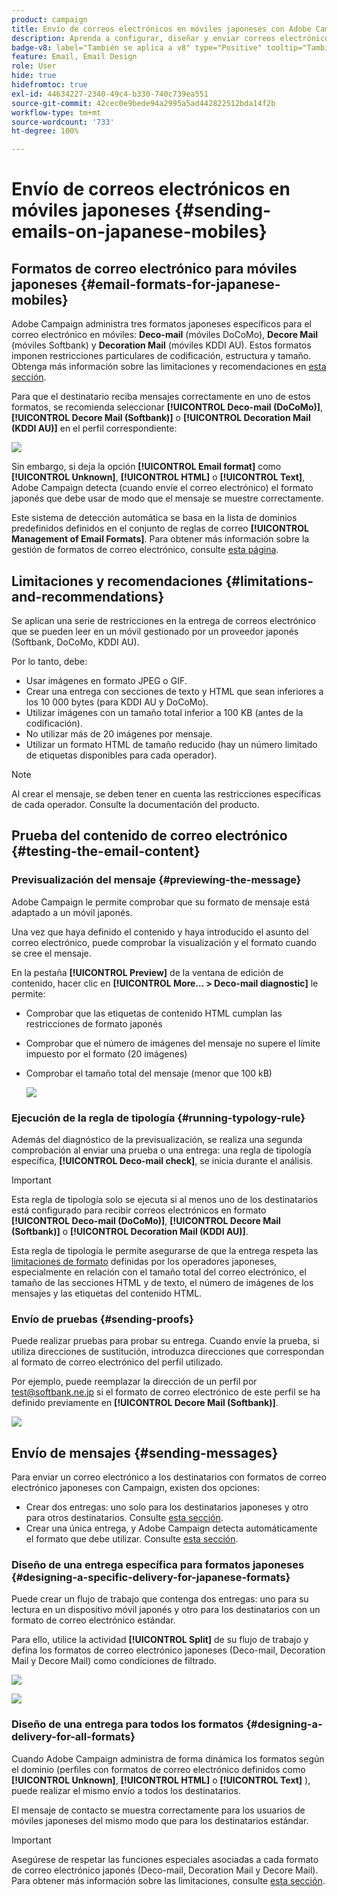 ```yaml
---
product: campaign
title: Envío de correos electrónicos en móviles japoneses con Adobe Campaign Classic
description: Aprenda a configurar, diseñar y enviar correos electrónicos que se leerán en un móvil japonés
badge-v8: label="También se aplica a v8" type="Positive" tooltip="También se aplica a Campaign v8"
feature: Email, Email Design
role: User
hide: true
hidefromtoc: true
exl-id: 44634227-2340-49c4-b330-740c739ea551
source-git-commit: 42cec0e9bede94a2995a5ad442822512bda14f2b
workflow-type: tm+mt
source-wordcount: '733'
ht-degree: 100%

---
```


# Envío de correos electrónicos en móviles japoneses {#sending-emails-on-japanese-mobiles}

## Formatos de correo electrónico para móviles japoneses {#email-formats-for-japanese-mobiles}

Adobe Campaign administra tres formatos japoneses específicos para el correo electrónico en móviles: **Deco-mail** (móviles DoCoMo), **Decore Mail** (móviles Softbank) y **Decoration Mail** (móviles KDDI AU). Estos formatos imponen restricciones particulares de codificación, estructura y tamaño. Obtenga más información sobre las limitaciones y recomendaciones en [esta sección](#limitations-and-recommendations).

Para que el destinatario reciba mensajes correctamente en uno de estos formatos, se recomienda seleccionar **[!UICONTROL Deco-mail (DoCoMo)]**, **[!UICONTROL Decore Mail (Softbank)]** o **[!UICONTROL Decoration Mail (KDDI AU)]** en el perfil correspondiente:

![](assets/deco-mail_03.png)

Sin embargo, si deja la opción **[!UICONTROL Email format]** como **[!UICONTROL Unknown]**, **[!UICONTROL HTML]** o **[!UICONTROL Text]**, Adobe Campaign detecta (cuando envíe el correo electrónico) el formato japonés que debe usar de modo que el mensaje se muestre correctamente.

Este sistema de detección automática se basa en la lista de dominios predefinidos definidos en el conjunto de reglas de correo **[!UICONTROL Management of Email Formats]**. Para obtener más información sobre la gestión de formatos de correo electrónico, consulte [esta página](../../installation/using/email-deliverability.md#managing-email-formats).

## Limitaciones y recomendaciones {#limitations-and-recommendations}

Se aplican una serie de restricciones en la entrega de correos electrónico que se pueden leer en un móvil gestionado por un proveedor japonés (Softbank, DoCoMo, KDDI AU).

Por lo tanto, debe:

* Usar imágenes en formato JPEG o GIF.
* Crear una entrega con secciones de texto y HTML que sean inferiores a los 10 000 bytes (para KDDI AU y DoCoMo).
* Utilizar imágenes con un tamaño total inferior a 100 KB (antes de la codificación).
* No utilizar más de 20 imágenes por mensaje.
* Utilizar un formato HTML de tamaño reducido (hay un número limitado de etiquetas disponibles para cada operador).

>[!NOTE]
>
>Al crear el mensaje, se deben tener en cuenta las restricciones específicas de cada operador. Consulte la documentación del producto.


## Prueba del contenido de correo electrónico {#testing-the-email-content}

### Previsualización del mensaje {#previewing-the-message}

Adobe Campaign le permite comprobar que su formato de mensaje está adaptado a un móvil japonés.

Una vez que haya definido el contenido y haya introducido el asunto del correo electrónico, puede comprobar la visualización y el formato cuando se cree el mensaje.

En la pestaña **[!UICONTROL Preview]** de la ventana de edición de contenido, hacer clic en **[!UICONTROL More... > Deco-mail diagnostic]** le permite:

* Comprobar que las etiquetas de contenido HTML cumplan las restricciones de formato japonés
* Comprobar que el número de imágenes del mensaje no supere el límite impuesto por el formato (20 imágenes)
* Comprobar el tamaño total del mensaje (menor que 100 kB)

  ![](assets/deco-mail_06.png)

### Ejecución de la regla de tipología {#running-typology-rule}

Además del diagnóstico de la previsualización, se realiza una segunda comprobación al enviar una prueba o una entrega: una regla de tipología específica, **[!UICONTROL Deco-mail check]**, se inicia durante el análisis.

>[!IMPORTANT]
>
>Esta regla de tipología solo se ejecuta si al menos uno de los destinatarios está configurado para recibir correos electrónicos en formato **[!UICONTROL Deco-mail (DoCoMo)]**, **[!UICONTROL Decore Mail (Softbank)]** o **[!UICONTROL Decoration Mail (KDDI AU)]**.

Esta regla de tipología le permite asegurarse de que la entrega respeta las [limitaciones de formato](#limitations-and-recommendations) definidas por los operadores japoneses, especialmente en relación con el tamaño total del correo electrónico, el tamaño de las secciones HTML y de texto, el número de imágenes de los mensajes y las etiquetas del contenido HTML.

### Envío de pruebas {#sending-proofs}

Puede realizar pruebas para probar su entrega. Cuando envíe la prueba, si utiliza direcciones de sustitución, introduzca direcciones que correspondan al formato de correo electrónico del perfil utilizado.

Por ejemplo, puede reemplazar la dirección de un perfil por test@softbank.ne.jp si el formato de correo electrónico de este perfil se ha definido previamente en **[!UICONTROL Decore Mail (Softbank)]**.

![](assets/deco-mail_05.png)

## Envío de mensajes {#sending-messages}

Para enviar un correo electrónico a los destinatarios con formatos de correo electrónico japoneses con Campaign, existen dos opciones:

* Crear dos entregas: uno solo para los destinatarios japoneses y otro para otros destinatarios. Consulte [esta sección](#designing-a-specific-delivery-for-japanese-formats).
* Crear una única entrega, y Adobe Campaign detecta automáticamente el formato que debe utilizar. Consulte [esta sección](#designing-a-delivery-for-all-formats).

### Diseño de una entrega específica para formatos japoneses {#designing-a-specific-delivery-for-japanese-formats}

Puede crear un flujo de trabajo que contenga dos entregas: uno para su lectura en un dispositivo móvil japonés y otro para los destinatarios con un formato de correo electrónico estándar.

Para ello, utilice la actividad **[!UICONTROL Split]** de su flujo de trabajo y defina los formatos de correo electrónico japoneses (Deco-mail, Decoration Mail y Decore Mail) como condiciones de filtrado.

![](assets/deco-mail_08.png)

![](assets/deco-mail_07.png)

### Diseño de una entrega para todos los formatos {#designing-a-delivery-for-all-formats}

Cuando Adobe Campaign administra de forma dinámica los formatos según el dominio (perfiles con formatos de correo electrónico definidos como **[!UICONTROL Unknown]**, **[!UICONTROL HTML]** o **[!UICONTROL Text]** ), puede realizar el mismo envío a todos los destinatarios.

El mensaje de contacto se muestra correctamente para los usuarios de móviles japoneses del mismo modo que para los destinatarios estándar.

>[!IMPORTANT]
>
>Asegúrese de respetar las funciones especiales asociadas a cada formato de correo electrónico japonés (Deco-mail, Decoration Mail y Decore Mail). Para obtener más información sobre las limitaciones, consulte [esta sección](#limitations-and-recommendations).
